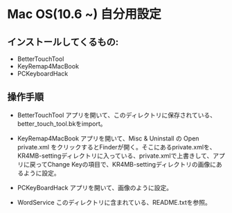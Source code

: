 # Mac OS(10.6 ~) 自分用設定

## インストールしてくるもの:
* BetterTouchTool
* KeyRemap4MacBook
* PCKeyboardHack

## 操作手順
* BetterTouchTool
アプリを開いて、このディレクトリに保存されている、better_touch_tool.bkをimport。

* KeyRemap4MacBook
アプリを開いて、Misc & Uninstall の Open private.xml をクリックするとFinderが開く。そこにあるprivate.xmlを、KR4MB-settingディレクトリに入っている、private.xmlで上書きして、アプリに戻ってChange Keyの項目で、KR4MB-settingディレクトリの画像にあるように設定。

* PCKeyBoardHack
アプリを開いて、画像のように設定。

* WordService
このディレクトリに含まれている、README.txtを参照。
